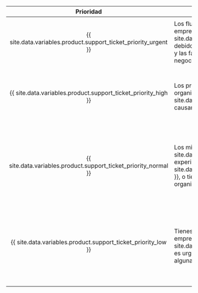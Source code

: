 |                             Prioridad                              | Descripción                                                                                                                                                                                                                                                                                              | Ejemplos                  |
|:------------------------------------------------------------------:| -------------------------------------------------------------------------------------------------------------------------------------------------------------------------------------------------------------------------------------------------------------------------------------------------------- | ------------------------- |
| {{ site.data.variables.product.support_ticket_priority_urgent }} | Los flujos de trabajo de producción para tu organización o empresa en {{ site.data.variables.product.prodname_ghe_cloud }} fallan debido a los errores o suspensiones de servicios críticos, y las fallas impactan directamente a la operación de tu negocio.                                          | <ul><li>Los errores o suspenciones en {{ site.data.variables.product.prodname_dotcom_the_website }} afectan la funcionalidad principal de Git o de las aplicaciones web para todos los miembros de tu organización o empresa</li></ul> |
|  {{ site.data.variables.product.support_ticket_priority_high }}  | Los problemas de cuenta o de seguridad con tu organización o empresa en {{ site.data.variables.product.prodname_ghe_cloud }} están causando un impacto limitado en tu negocio.                                                                                                                         | <ul><li>Un propietario de organización o empresa borró una organización sin querer</li><li>Un miembro de una organización o empresa subió datos sensibles en una confirmación, informe de problemas, solicitud de extracción o adjunto en el informe de problemas</li></ul> |
| {{ site.data.variables.product.support_ticket_priority_normal }} | Los miembros de tu organización o empresa en {{ site.data.variables.product.prodname_ghe_cloud }} están experimentando problemas moderados o limitados con {{ site.data.variables.product.prodname_dotcom_the_website }}, o tienes preocupaciones o dudas generales sobre tu organización o empresa. | <ul><li>Preguntas sobre el uso de las API o de las características para tu organización o empresa</li><li>Problemas con herramientas para migración de datos de una organización que proporciona {{ site.data.variables.product.company_short }}</li><li>Características relacionadas con que tu organización o empresa no funcione como se espera</li><li>Preguntas generales de seguridad de tu organización o empresa</li></ul> |
|  {{ site.data.variables.product.support_ticket_priority_low }}   | Tienes una pregunta o sugerencia sobre tu organización o empresa en {{ site.data.variables.product.prodname_ghe_cloud }} que no es urgente, o no bloquea la productividad de tu equipo en alguna otra forma.                                                                                           | <ul><li>Uso excesivo de recursos para tu organización o empresa</li><li>Solicitudes de verificaciones de estado</li><li>Ayuda con el uso de Gists, notificaciones, wikis, {{ site.data.variables.product.prodname_pages }}, {{ site.data.variables.product.prodname_desktop }}, Atom, u otros servicios periféricos o características en tu organización o empresa</li><li>Solicitudes de características</li><li>Retroalimentación de producto</li></ul> |
